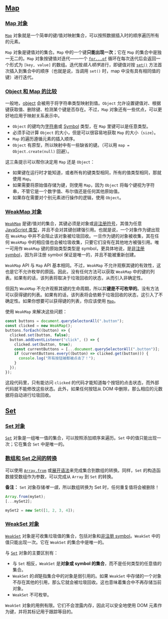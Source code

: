 ## [Map](https://developer.mozilla.org/zh-CN/docs/Web/JavaScript/Guide/Keyed_collections#map)

### [Map 对象](https://developer.mozilla.org/zh-CN/docs/Web/JavaScript/Guide/Keyed_collections#map_对象)

[`Map`](https://developer.mozilla.org/zh-CN/docs/Web/JavaScript/Reference/Global_Objects/Map) 对象就是一个简单的键/值对映射集合，可以按照数据插入时的顺序遍历所有的元素。

`Map` 对象是键值对的集合。`Map` 中的一个键**只能出现一次**；它在 `Map` 的集合中是独一无二的。`Map` 对象按键值对迭代——一个 [`for...of`](https://developer.mozilla.org/zh-CN/docs/Web/JavaScript/Reference/Statements/for...of) 循环在每次迭代后会返回一个形式为 `[key, value]` 的数组。迭代按*插入顺序*进行，即键值对按 [`set()`](https://developer.mozilla.org/zh-CN/docs/Web/JavaScript/Reference/Global_Objects/Map/set) 方法首次插入到集合中的顺序（也就是说，当调用 `set()` 时，map 中没有具有相同值的键）进行迭代。

### [Object 和 Map 的比较](https://developer.mozilla.org/zh-CN/docs/Web/JavaScript/Guide/Keyed_collections#object_和_map_的比较)

一般地，[object](https://developer.mozilla.org/zh-CN/docs/Web/JavaScript/Reference/Global_Objects/Object) 会被用于将字符串类型映射到值。`Object` 允许设置键值对、根据键获取值、删除键、检测某个键是否存在。不过，`Map` 对象还有一些优点，可以更好地应用于映射关系表示中。

- `Object` 的键均为[字符串](https://developer.mozilla.org/zh-CN/docs/Web/JavaScript/Reference/Global_Objects/String)或 [Symbol](https://developer.mozilla.org/zh-CN/docs/Web/JavaScript/Reference/Global_Objects/Symbol) 类型，在 `Map` 里键可以是任意类型。
- 必须手动计算 `Object` 的大小，但是可以很容易地获取 `Map` 的大小（`size`）。
- `Map` 的遍历遵循元素的插入顺序。
- `Object` 有原型，所以映射中有一些缺省的键。（可以用 `map = Object.create(null)` 回避）。

这三条提示可以帮你决定用 `Map` 还是 `Object`：

- 如果键在运行时才能知道，或者所有的键类型相同，所有的值类型相同，那就使用 `Map`。
- 如果需要将原始值存储为键，则使用 `Map`，因为 `Object` 将每个键视为字符串，不管它是一个数字值、布尔值还是任何其他原始值。
- 如果存在需要对个别元素进行操作的逻辑，使用 `Object`。

### [WeakMap 对象](https://developer.mozilla.org/zh-CN/docs/Web/JavaScript/Guide/Keyed_collections#weakmap_对象)

[`WeakMap`](https://developer.mozilla.org/zh-CN/docs/Web/JavaScript/Reference/Global_Objects/WeakMap) 是键/值对的集合，其键必须是对象或[非注册符号](https://developer.mozilla.org/zh-CN/docs/Web/JavaScript/Reference/Global_Objects/Symbol#全局共享的_symbol)，其值为任意 [JavaScript 类型](https://developer.mozilla.org/zh-CN/docs/Web/JavaScript/Guide/Data_structures)，并且不会对其键创建强引用。也就是说，一个对象作为键出现在 `WeakMap` 中并不会阻止该对象被垃圾回收。一旦作为键的对象被收集，其在任何 `WeakMap` 中的相应值也会被垃圾收集，只要它们没有在其他地方被强引用。唯一可用作 `WeakMap` 键的原始类型类型是 symbol，更具体地说，是[非注册 symbol](https://developer.mozilla.org/zh-CN/docs/Web/JavaScript/Reference/Global_Objects/Symbol#全局共享的_symbol)，因为非注册 symbol 保证是唯一的，并且不能被重新创建。

`WeakMap` API 与 `Map` API 基本相同。不过，`WeakMap` 不允许观察其键的有效性，这也是它不允许枚举的原因。因此，没有任何方法可以获取 `WeakMap` 中的键的列表。如果有的话，该列表将取决于垃圾回收的状态，从而引入非确定性。

但因为 `WeakMap` 不允许观察其键的生命周期，所以其**键是不可枚举的**。没有方法可以获得键的列表。如果有的话，该列表将会依赖于垃圾回收的状态，这引入了不确定性。如果你想要可以获得键的列表，你应该使用 [`Map`](https://developer.mozilla.org/zh-CN/docs/Web/JavaScript/Reference/Global_Objects/Map)。

使用 `WeakMap` 来解决这些问题：

```javascript
const buttons = document.querySelectorAll(".button");
const clicked = new WeakMap();
buttons.forEach((button) => {
  clicked.set(button, false);
  button.addEventListener("click", () => {
    clicked.set(button, true);
    const currentButtons = [...document.querySelectorAll(".button")];
    if (currentButtons.every((button) => clicked.get(button))) {
      console.log("所有按钮被都被点击了！");
    }
  });
});
```

这段代码里，只有能访问 `clicked` 的代码才能知道每个按钮的点击状态，而外部代码就不能修改这些状态。此外，如果任何按钮从 DOM 中删除，那么相应的元数据将自动进行垃圾回收。

## [Set](https://developer.mozilla.org/zh-CN/docs/Web/JavaScript/Guide/Keyed_collections#set)

### [Set 对象](https://developer.mozilla.org/zh-CN/docs/Web/JavaScript/Guide/Keyed_collections#set_对象)

[`Set`](https://developer.mozilla.org/zh-CN/docs/Web/JavaScript/Reference/Global_Objects/Set) 对象是一组唯一值的集合，可以按照添加顺序来遍历。`Set` 中的值只能出现一次；它在集合 `Set` 中是唯一的。

### [数组和 Set 之间的转换](https://developer.mozilla.org/zh-CN/docs/Web/JavaScript/Guide/Keyed_collections#数组和_set_之间的转换)

可以使用 [`Array.from`](https://developer.mozilla.org/zh-CN/docs/Web/JavaScript/Reference/Global_Objects/Array/from) 或[展开语法](https://developer.mozilla.org/zh-CN/docs/Web/JavaScript/Reference/Operators/Spread_syntax)来完成集合到数组的转换。同样，`Set` 的构造函数接受数组作为参数，可以完成从 `Array` 到 `Set` 的转换。

**备注：** `Set` 对象存储*唯一值*，所以数组转换为 Set 时，任何重复值将会被删除！

```javascript
Array.from(mySet);
[...mySet2];

mySet2 = new Set([1, 2, 3, 4]);
```

### [WeakSet 对象](https://developer.mozilla.org/zh-CN/docs/Web/JavaScript/Guide/Keyed_collections#weakset_对象)

[`WeakSet`](https://developer.mozilla.org/zh-CN/docs/Web/JavaScript/Reference/Global_Objects/WeakSet) 对象是可收集垃圾值的集合，包括对象和[非注册 symbol](https://developer.mozilla.org/zh-CN/docs/Web/JavaScript/Reference/Global_Objects/Symbol#全局共享的_symbol)。`WeakSet` 中的值只能出现一次。它在 `WeakSet` 的集合中是唯一的。

与 [`Set`](https://developer.mozilla.org/zh-CN/docs/Web/JavaScript/Reference/Global_Objects/Set) 对象的主要区别有：

- 与 `Set` 相反，`WeakSet` 是**对象或 symbol 的集合**，而不是任何类型的任意值的集合。
- `WeakSet` 的*弱*是指集合中的对象是弱引用的。如果 `WeakSet` 中存储的一个对象不存在其他的引用，那么它就会被垃圾回收。这也意味着集合中不再存储当前对象。
- `WeakSet` 不可枚举。

`WeakSet` 对象的用例有限。它们不会泄露内存，因此可以安全地使用 DOM 元素作为键，并将其标记用于跟踪等目的。